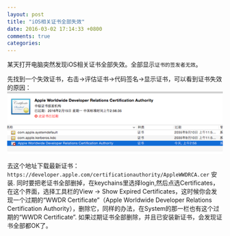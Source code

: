 ```yaml
---
layout: post
title: "iOS相关证书全部失效"
date: 2016-03-02 17:14:33 +0800
comments: true
categories: 
---
```


某天打开电脑突然发现iOS相关证书全部失效。全部显示`证书的签发者无效`。

先找到一个失效证书，右击->评估证书->代码签名->显示证书，可以看到证书失效的原因：
![图片](./certificate-invalidate.png)


去这个地址下载最新证书：`https://developer.apple.com/certificationauthority/AppleWWDRCA.cer` 安装.
同时要把老证书全部删掉，在keychains里选择login,然后点选Certificates，在这个界面，选择工具栏的View -> Show Expired Certificates，这时候你会发现一个过期的“WWDR Certificate”（Apple Worldwide Developer Relations Certification Authority），删除它，同样的办法，在System的那一栏也有这个过期的“WWDR Certificate”.
如果过期证书全部删除，并且已安装新证书，会发现证书全部都OK了。
